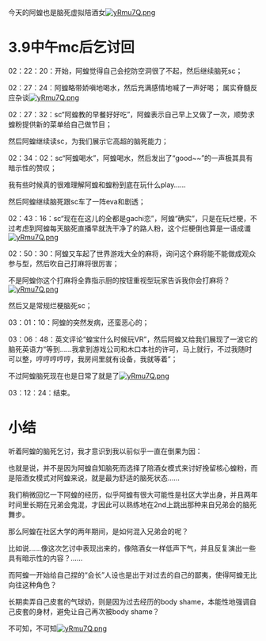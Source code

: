今天的阿蝗也是脑死虚拟陪酒女[![yRmu7Q.png](https://s3.ax1x.com/2021/02/18/yRmu7Q.png)](https://imgtu.com/i/yRmu7Q)

# 3.9中午mc后乞讨回

02：22：20：开始，阿蝗觉得自己会挖防空洞很了不起，然后继续脑死sc；

02：27：24：阿蝗略带娇嗔地喝水，然后充满感情地喊了一声好喝；
属实脊髓反应杂谈[![yRmu7Q.png](https://s3.ax1x.com/2021/02/18/yRmu7Q.png)](https://imgtu.com/i/yRmu7Q)

02：27：32：sc“阿蝗教的早餐好好吃”，阿蝗表示自己早上又做了一次，顺势求蝗粉提供新的菜单给自己做节目；

然后阿蝗继续读sc，为我们展示它高超的脑死能力；

02：34：02：sc“阿蝗喝水”，阿蝗喝水，然后发出了“good~~”的一声极其具有暗示性的赞叹；

我有些时候真的很难理解阿蝗和蝗粉到底在玩什么play……

然后阿蝗继续脑死跟sc车了一阵eva和剧透；

02：43：16：sc“现在在这儿的全都是gachi恋”，阿蝗“确实”，只是在玩烂梗，不过考虑到阿蝗每天脑死直播早就洗干净了的路人粉，这个烂梗倒也算是一语成谶[![yRmu7Q.png](https://s3.ax1x.com/2021/02/18/yRmu7Q.png)](https://imgtu.com/i/yRmu7Q)

02：50：30：阿蝗又车起了世界游戏大全的麻将，询问这个麻将能不能做成观众参与型，然后吹自己打麻将很厉害；

不是阿蝗你这个打麻将全靠指示厨的按钮重视型玩家告诉我你会打麻将？[![yRmu7Q.png](https://s3.ax1x.com/2021/02/18/yRmu7Q.png)](https://imgtu.com/i/yRmu7Q)

然后又是常规烂梗脑死sc；

03：01：10：阿蝗的突然发病，还蛮恶心的；

03：06：48：英文评论“蝗宝什么时候玩VR”，然后阿蝗又给我们展现了一波它的脑死英语力“等到……我拿到游戏公司和木口本社的许可，马上就行，不过我随时可以整，哼哼哼哼哼，我房间里就有设备，我就等着”；

不过阿蝗脑死现在也是日常了就是了[![yRmu7Q.png](https://s3.ax1x.com/2021/02/18/yRmu7Q.png)](https://imgtu.com/i/yRmu7Q)

03：12：24：结束。

# 小结
听着阿蝗的脑死乞讨，我才意识到我以前似乎一直在倒果为因：

也就是说，并不是因为阿蝗自知脑死而选择了陪酒女模式来讨好挽留核心蝗粉，而是陪酒女模式对阿蝗来说，就是最为舒适的脑死状态……

我们稍微回忆一下阿蝗的经历，似乎阿蝗有很大可能性是社区大学出身，并且两年时间里长期在兄弟会鬼混，才因此可以熟练地在2nd上跳出那种来自兄弟会的脑死舞步。

那么阿蝗在社区大学的两年期间，是如何混入兄弟会的呢？

比如说……像这次乞讨中表现出来的，像陪酒女一样低声下气，并且反复演出一些具有暗示性的内容？……

而阿蝗一开始给自己捏的“会长”人设也是出于对过去的自己的鄙夷，使得阿蝗无比向往这种角色？

长期卖弄自己皮套的气球奶，则是因为过去经历的body shame，本能性地强调自己皮套的身材，避免让自己再次被body shame？

不可知，不可知[![yRmu7Q.png](https://s3.ax1x.com/2021/02/18/yRmu7Q.png)](https://imgtu.com/i/yRmu7Q)
